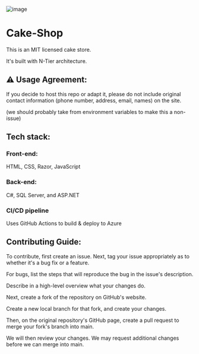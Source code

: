 ![image](https://github.com/user-attachments/assets/b12036fc-f73b-493c-9664-38e93f67544a)

# Cake-Shop

This is an MIT licensed cake store.

It's built with N-Tier architecture.

## ⚠️ Usage Agreement:

If you decide to host this repo or adapt it,
please do not include original contact information (phone number, address, email, names) on the site.

(we should probably take from environment variables to make this a non-issue)

## Tech stack:

### Front-end:

HTML, CSS, Razor, JavaScript

### Back-end:

C#, SQL Server, and ASP.NET

### CI/CD pipeline

Uses GitHub Actions to build & deploy to Azure

## Contributing Guide:

To contribute, first create an issue.
Next, tag your issue appropriately as to whether it's a bug fix or a feature.

For bugs, list the steps that will reproduce the bug in the issue's description.

Describe in a high-level overview what your changes do.

Next, create a fork of the repository on GitHub's website.

Create a new local branch for that fork, and create your changes.

Then, on the original repository's GitHub page, create a pull request to merge your fork's branch into main.

We will then review your changes. We may request additional changes before we can merge into main.
